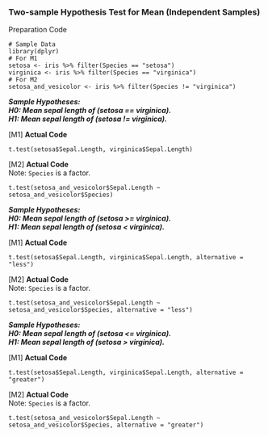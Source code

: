 ### Two-sample Hypothesis Test for Mean (Independent Samples)
Preparation Code
```
# Sample Data
library(dplyr)
# For M1
setosa <- iris %>% filter(Species == "setosa")
virginica <- iris %>% filter(Species == "virginica")
# For M2
setosa_and_vesicolor <- iris %>% filter(Species != "virginica")
```
**_Sample Hypotheses:</br>
H0: Mean sepal length of (setosa == virginica).</br>
H1: Mean sepal length of (setosa != virginica)._**</br>

\[M1\] **Actual Code**
```
t.test(setosa$Sepal.Length, virginica$Sepal.Length)
```
\[M2\] **Actual Code**</br>
Note: `Species` is a factor.
```
t.test(setosa_and_vesicolor$Sepal.Length ~ setosa_and_vesicolor$Species)
```
**_Sample Hypotheses:</br>
H0: Mean sepal length of (setosa >= virginica).</br>
H1: Mean sepal length of (setosa < virginica)._**</br>

\[M1\] **Actual Code**
```
t.test(setosa$Sepal.Length, virginica$Sepal.Length, alternative = "less")
```
\[M2\] **Actual Code**</br>
Note: `Species` is a factor.
```
t.test(setosa_and_vesicolor$Sepal.Length ~ setosa_and_vesicolor$Species, alternative = "less")
```
**_Sample Hypotheses:</br>
H0: Mean sepal length of (setosa <= virginica).</br>
H1: Mean sepal length of (setosa > virginica)._**</br>

\[M1\] **Actual Code**
```
t.test(setosa$Sepal.Length, virginica$Sepal.Length, alternative = "greater")
```
\[M2\] **Actual Code**</br>
Note: `Species` is a factor.
```
t.test(setosa_and_vesicolor$Sepal.Length ~ setosa_and_vesicolor$Species, alternative = "greater")
```
